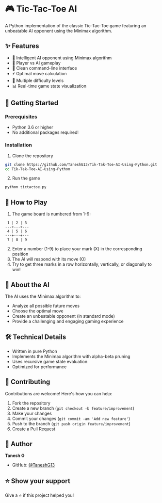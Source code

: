 # 🎮 Tic-Tac-Toe AI

A Python implementation of the classic Tic-Tac-Toe game featuring an unbeatable AI opponent using the Minimax algorithm.

## ✨ Features

- 🤖 Intelligent AI opponent using Minimax algorithm
- 👥 Player vs AI gameplay
- 🎯 Clean command-line interface
- ⚡ Optimal move calculation
- 🎲 Multiple difficulty levels
- 📊 Real-time game state visualization

## 🚀 Getting Started

### Prerequisites

- Python 3.6 or higher
- No additional packages required!

### Installation

1. Clone the repository
```bash
git clone https://github.com/TaneshG13/Tik-Tak-Toe-AI-Using-Python.git
cd Tik-Tak-Toe-AI-Using-Python
```

2. Run the game
```bash
python tictactoe.py
```

## 🎯 How to Play

1. The game board is numbered from 1-9:
```
 1 | 2 | 3 
---+---+---
 4 | 5 | 6 
---+---+---
 7 | 8 | 9 
```

2. Enter a number (1-9) to place your mark (X) in the corresponding position
3. The AI will respond with its move (O)
4. Try to get three marks in a row horizontally, vertically, or diagonally to win!

## 🤖 About the AI

The AI uses the Minimax algorithm to:
- Analyze all possible future moves
- Choose the optimal move
- Create an unbeatable opponent (in standard mode)
- Provide a challenging and engaging gaming experience

## 🛠️ Technical Details

- Written in pure Python
- Implements the Minimax algorithm with alpha-beta pruning
- Uses recursive game state evaluation
- Optimized for performance

## 🤝 Contributing

Contributions are welcome! Here's how you can help:

1. Fork the repository
2. Create a new branch (`git checkout -b feature/improvement`)
3. Make your changes
4. Commit your changes (`git commit -am 'Add new feature'`)
5. Push to the branch (`git push origin feature/improvement`)
6. Create a Pull Request

## 👤 Author

**Tanesh G**
- GitHub: [@TaneshG13](https://github.com/TaneshG13)

## ⭐ Show your support

Give a ⭐️ if this project helped you!
